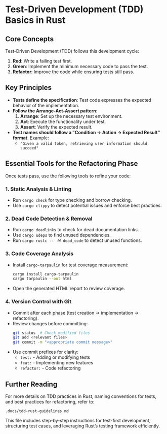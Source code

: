 
# Test-Driven Development (TDD) Basics in Rust

## Core Concepts

Test-Driven Development (TDD) follows this development cycle:

1. **Red**: Write a failing test first.
2. **Green**: Implement the minimum necessary code to pass the test.
3. **Refactor**: Improve the code while ensuring tests still pass.

## Key Principles

- **Tests define the specification**: Test code expresses the expected behavior of the implementation.
- **Follow the Arrange-Act-Assert pattern**:
  1. **Arrange**: Set up the necessary test environment.
  2. **Act**: Execute the functionality under test.
  3. **Assert**: Verify the expected result.
- **Test names should follow a "Condition → Action → Expected Result" format**. Example:
  - `"Given a valid token, retrieving user information should succeed"`

## Essential Tools for the Refactoring Phase

Once tests pass, use the following tools to refine your code:

### 1. **Static Analysis & Linting**
   - Run `cargo check` for type checking and borrow checking.
   - Use `cargo clippy` to detect potential issues and enforce best practices.

### 2. **Dead Code Detection & Removal**
   - Run `cargo deadlinks` to check for dead documentation links.
   - Use `cargo udeps` to find unused dependencies.
   - Run `cargo rustc -- -W dead_code` to detect unused functions.

### 3. **Code Coverage Analysis**
   - Install `cargo-tarpaulin` for test coverage measurement:
     ```bash
     cargo install cargo-tarpaulin
     cargo tarpaulin --out html
     ```
   - Open the generated HTML report to review coverage.

### 4. **Version Control with Git**
   - Commit after each phase (test creation → implementation → refactoring).
   - Review changes before committing:
     ```bash
     git status  # Check modified files
     git add <relevant files>
     git commit -m "<appropriate commit message>"
     ```
   - Use commit prefixes for clarity:
     - `test:` - Adding or modifying tests
     - `feat:` - Implementing new features
     - `refactor:` - Code refactoring

## Further Reading

For more details on TDD practices in Rust, naming conventions for tests, and best practices for refactoring, refer to:

```
.docs/tdd-rust-guidelines.md
```

This file includes step-by-step instructions for test-first development, structuring test cases, and leveraging Rust’s testing framework efficiently.
